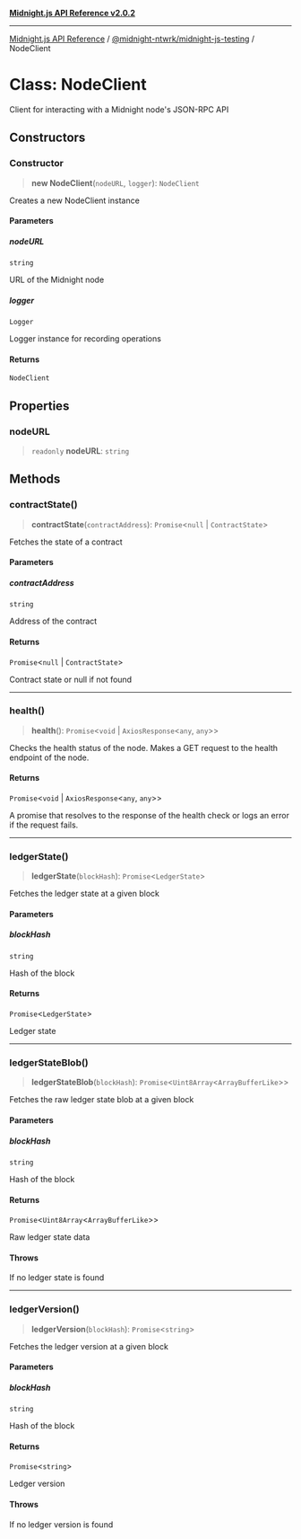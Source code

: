 [**Midnight.js API Reference v2.0.2**](../../../README.md)

***

[Midnight.js API Reference](../../../packages.md) / [@midnight-ntwrk/midnight-js-testing](../README.md) / NodeClient

# Class: NodeClient

Client for interacting with a Midnight node's JSON-RPC API

## Constructors

### Constructor

> **new NodeClient**(`nodeURL`, `logger`): `NodeClient`

Creates a new NodeClient instance

#### Parameters

##### nodeURL

`string`

URL of the Midnight node

##### logger

`Logger`

Logger instance for recording operations

#### Returns

`NodeClient`

## Properties

### nodeURL

> `readonly` **nodeURL**: `string`

## Methods

### contractState()

> **contractState**(`contractAddress`): `Promise`\<`null` \| `ContractState`\>

Fetches the state of a contract

#### Parameters

##### contractAddress

`string`

Address of the contract

#### Returns

`Promise`\<`null` \| `ContractState`\>

Contract state or null if not found

***

### health()

> **health**(): `Promise`\<`void` \| `AxiosResponse`\<`any`, `any`\>\>

Checks the health status of the node.
Makes a GET request to the health endpoint of the node.

#### Returns

`Promise`\<`void` \| `AxiosResponse`\<`any`, `any`\>\>

A promise that resolves to the response of the health check or logs an error if the request fails.

***

### ledgerState()

> **ledgerState**(`blockHash`): `Promise`\<`LedgerState`\>

Fetches the ledger state at a given block

#### Parameters

##### blockHash

`string`

Hash of the block

#### Returns

`Promise`\<`LedgerState`\>

Ledger state

***

### ledgerStateBlob()

> **ledgerStateBlob**(`blockHash`): `Promise`\<`Uint8Array`\<`ArrayBufferLike`\>\>

Fetches the raw ledger state blob at a given block

#### Parameters

##### blockHash

`string`

Hash of the block

#### Returns

`Promise`\<`Uint8Array`\<`ArrayBufferLike`\>\>

Raw ledger state data

#### Throws

If no ledger state is found

***

### ledgerVersion()

> **ledgerVersion**(`blockHash`): `Promise`\<`string`\>

Fetches the ledger version at a given block

#### Parameters

##### blockHash

`string`

Hash of the block

#### Returns

`Promise`\<`string`\>

Ledger version

#### Throws

If no ledger version is found
